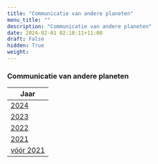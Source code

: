 ```yaml
---
title: "Communicatie van andere planeten"
menu_title: ""
description: "Communicatie van andere planeten"
date: 2024-02-01 02:18:11+11:00
draft: False
hidden: True
weight:
---
```

### Communicatie van andere planeten

| **Jaar**
|---
| [2024](/13-nl-spiritual-topics/13-6-nl-friends-from-universe/13-6-2-nl-comms-other-planets/13-6-2-5-nl-comms-other-planets-2024/)
| [2023](/13-nl-spiritual-topics/13-6-nl-friends-from-universe/13-6-2-nl-comms-other-planets/13-6-2-4-nl-comms-other-planets-2023/)
| [2022](/13-nl-spiritual-topics/13-6-nl-friends-from-universe/13-6-2-nl-comms-other-planets/13-6-2-3-nl-comms-other-planets-2022/)
| [2021](/13-nl-spiritual-topics/13-6-nl-friends-from-universe/13-6-2-nl-comms-other-planets/13-6-2-2-nl-comms-other-planets-2021/)
| [vóór 2021](/13-nl-spiritual-topics/13-6-nl-friends-from-universe/13-6-2-nl-comms-other-planets/13-6-2-1-nl-comms-other-planets-before-2021/)
